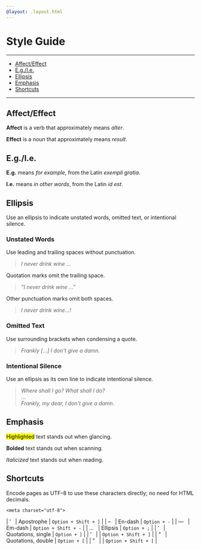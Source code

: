 ```yaml
---
@layout: .layout.html
---
```

# Style Guide

---

- [Affect/Effect](#affect-effect)
- [E.g./I.e.](#eg-ie)
- [Ellipsis](#ellipsis)
- [Emphasis](#emphasis)
- [Shortcuts](#shortcuts)

---

<h2 id="affect-effect">Affect/Effect</h2>

**Affect** is a verb that approximately means _alter_.

**Effect** is a noun that approximately means _result_.

<h2 id="eg-ie">E.g./I.e.</h2>

**E.g.** means _for example_, from the Latin _exempli gratia_.

**I.e.** means _in other words_, from the Latin _id est_.

<h2 id="ellipsis">Ellipsis</h2>

Use an ellipsis to indicate unstated words, omitted text, or intentional
silence.

### Unstated Words

Use leading and trailing spaces without punctuation.

> _I never drink wine …_

Quotation marks omit the trailing space.

> _“I never drink wine …”_

Other punctuation marks omit both spaces.

> _I never drink wine…!_

### Omitted Text

Use surrounding brackets when condensing a quote.

> _Frankly […] I don't give a damn._

### Intentional Silence

Use an ellipsis as its own line to indicate intentional silence.

> _Where shall I go? What shall I do?_
> <br />
> …
> <br />
> _Frankly, my dear, I don't give a damn._

<h2 id="emphasis">Emphasis</h2>

<p><mark>Highlighted</mark> text stands out when glancing.</p>

**Bolded** text stands out when scanning.

_Italicized_ text stands out when reading.

<!-- ## Apostrophe

- Contractions

- Possesion

- Not pluralization

## Comma

## Em–Dash

## En–Dash

## Quotation Marks

## Semicolon -->

<h2 id="shortcuts">Shortcuts</h2>

Encode pages as UTF–8 to use these characters directly;
no need for HTML decimals.

`<meta charset="utf-8">`

| ’ &nbsp; | Apostrophe         | `Option + Shift + ]` |
| – &nbsp; | En-dash            | `Option + -`         |
|	—	&nbsp; | Em-dash            | `Option + Shift + -` |
|	…	&nbsp; | Ellipsis           |	`Option + ;`         |
| ‘	&nbsp; | Quotations, single	| `Option + ]`         |
| ’	&nbsp; | 	                  | `Option + Shift + ]` |
| “	&nbsp; | Quotations, double	| `Option + [`         |
| ”	&nbsp; |                  	| `Option + Shift + [` |

<style>
  table tr td:first-child { text-align: center; }
</style>
